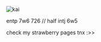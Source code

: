 ![kai](https://static.wikia.nocookie.net/kimi-ga-shine/images/3/34/Kai_blinking_%28no_talking%29.gif/revision/latest/scale-to-width-down/250?cb=20230424132203)

entp 7w6 726 // half intj 6w5

check my strawberry pages tnx :>>
